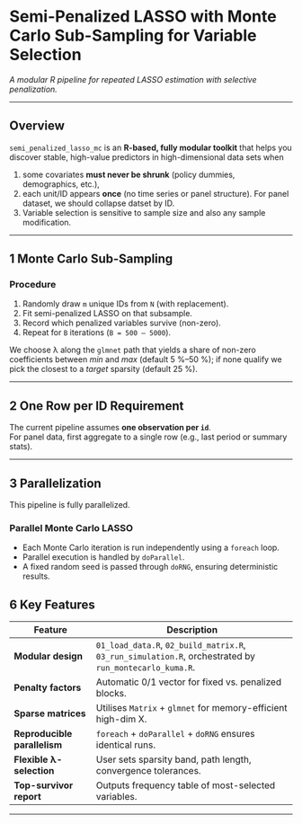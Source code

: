 # Semi-Penalized LASSO with Monte Carlo Sub-Sampling for Variable Selection  

*A modular R pipeline for repeated LASSO estimation with selective penalization.*

---

## Overview
`semi_penalized_lasso_mc` is an **R-based, fully modular toolkit** that helps you discover stable, high-value predictors in high-dimensional data sets when

1. some covariates **must never be shrunk** (policy dummies, demographics, etc.),
2. each unit/ID appears **once** (no time series or panel structure). For panel dataset, we should collapse datset by ID.
3. Variable selection is sensitive to sample size and also any sample modification.

---


## 1  Monte Carlo Sub-Sampling

### Procedure
1. Randomly draw `m` unique IDs from `N` (with replacement).  
2. Fit semi-penalized LASSO on that subsample.  
3. Record which penalized variables survive (non-zero).  
4. Repeat for `B` iterations (`B = 500 – 5000`).


We choose λ along the `glmnet` path that yields a share of non-zero coefficients between *min* and *max* (default 5 %–50 %); if none qualify we pick the closest to a *target* sparsity (default 25 %).

---

## 2  One Row per ID Requirement
The current pipeline assumes **one observation per `id`**.  
For panel data, first aggregate to a single row (e.g., last period or summary stats).

---

## 3 Parallelization 

This pipeline is fully parallelized.

### Parallel Monte Carlo LASSO

- Each Monte Carlo iteration is run independently using a `foreach` loop.
- Parallel execution is handled by `doParallel`.
- A fixed random seed is passed through `doRNG`, ensuring deterministic results.



## 6  Key Features

| Feature | Description |
|---------|-------------|
| **Modular design** | `01_load_data.R`, `02_build_matrix.R`, `03_run_simulation.R`, orchestrated by `run_montecarlo_kuma.R`. |
| **Penalty factors** | Automatic 0/1 vector for fixed vs. penalized blocks. |
| **Sparse matrices** | Utilises `Matrix` + `glmnet` for memory-efficient high-dim X. |
| **Reproducible parallelism** | `foreach` + `doParallel` + `doRNG` ensures identical runs. |
| **Flexible λ-selection** | User sets sparsity band, path length, convergence tolerances. |
| **Top-survivor report** | Outputs frequency table of most-selected variables. |

---
